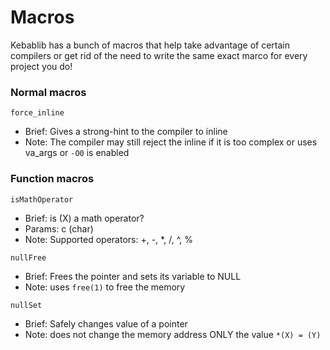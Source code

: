 # Macros

Kebablib has a bunch of macros that help take advantage of certain compilers or get rid of the need to write the same exact marco for every project you do!

### Normal macros

``force_inline``
* Brief: Gives a strong-hint to the compiler to inline
* Note: The compiler may still reject the inline if it is too complex or uses va_args or ``-O0`` is enabled

### Function macros

``isMathOperator``
* Brief: is (X) a math operator?
* Params: c (char)
* Note: Supported operators: +, -, *, /, ^, %

``nullFree``
* Brief: Frees the pointer and sets its variable to NULL
* Note: uses ``free(1)`` to free the memory

``nullSet``
* Brief: Safely changes value of a pointer
* Note: does not change the memory address ONLY the value ``*(X) = (Y)``